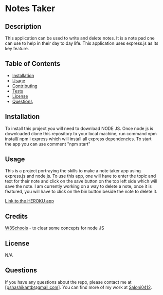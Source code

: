 # Notes Taker

## Description

This application can be used to write and delete notes. It is a note pad one can use to help in their day to day life. This application uses express.js as its key feature. 

## Table of Contents

- [Installation](#installation)
- [Usage](#usage)
- [Contributing](#contributing)
- [Tests](#tests)
- [License](#license)
- [Questions](#questions)

## Installation

To install this project you will need to download NODE JS. Once node js is downloaded clone this repository to your local machine, run command npm install/ npm i express which will install all express dependencies. To start the app you can use comment "npm start" 

## Usage

This is a project portraying the skills to make a note taker app using express.js and node js. To use this app, one will have to enter the topic and text for their note and click on the save button on the top left side which will save the note. I am currently working on a way to delete a note, once it is featured, you will have to click on the bin button beside the note to delete it. 

[Link to the HEROKU app](https://cryptic-bayou-81159.herokuapp.com/)


## Credits

[W3Schools](https://www.w3schools.com/) - to clear some concepts for node JS

## License

N/A

## Questions

If you have any questions about the repo, please contact me at [pshashikantb@gmail.com]. You can find more of my work at [Saloni0412](https://github.com/Saloni0412/).
